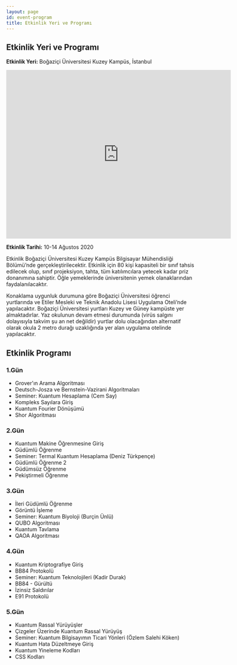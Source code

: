 ```yaml
---
layout: page
id: event-program
title: Etkinlik Yeri ve Programı
---
```


## Etkinlik Yeri ve Programı

**Etkinlik Yeri:** Boğaziçi Üniversitesi Kuzey Kampüs, İstanbul
<iframe width="600" height="450" frameborder="0" style="border:0" src="https://www.google.com/maps/embed/v1/place?q=place_id:ChIJZ42fNQC2yhQRL9uOfLCXJJ0&key=AIzaSyAvuLHJ7GCX9tTV81LFQkmDFj-hy_YamVI" allowfullscreen></iframe>

**Etkinlik Tarihi:** 10-14 Ağustos 2020

Etkinlik Boğaziçi Üniversitesi Kuzey Kampüs Bilgisayar Mühendisliği Bölümü’nde gerçekleştirilecektir. Etkinlik için 80 kişi kapasiteli bir sınıf tahsis edilecek olup, sınıf projeksiyon, tahta, tüm katılımcılara yetecek kadar priz donanımına sahiptir. Öğle yemeklerinde üniversitenin yemek olanaklarından faydalanılacaktır. 

Konaklama uygunluk durumuna göre Boğaziçi Üniversitesi öğrenci yurtlarında ve Etiler Mesleki ve Teknik Anadolu Lisesi Uygulama Oteli’nde yapılacaktır. Boğaziçi Üniversitesi yurtları Kuzey ve Güney kampüste yer almaktadırlar. Yaz okulunun devam etmesi durumunda (virüs salgını dolayısıyla takvim şu an net değildir) yurtlar dolu olacağından alternatif olarak okula 2 metro durağı uzaklığında yer alan uygulama otelinde yapılacaktır. 

## Etkinlik Programı

### 1.Gün

- Grover'ın Arama Algoritması
- Deutsch-Josza ve Bernstein-Vazirani Algoritmaları
- Seminer: Kuantum Hesaplama (Cem Say)
- Kompleks Sayılara Giriş
- Kuantum Fourier Dönüşümü
- Shor Algoritması  

### 2.Gün

- Kuantum Makine Öğrenmesine Giriş
- Güdümlü Öğrenme
- Seminer: Termal Kuantum Hesaplama (Deniz Türkpençe)
- Güdümlü Öğrenme 2
- Güdümsüz Öğrenme
- Pekiştirmeli Öğrenme

### 3.Gün

- İleri Güdümlü Öğrenme
- Görüntü İşleme
- Seminer: Kuantum Biyoloji (Burçin Ünlü)
- QUBO Algoritması
- Kuantum Tavlama
- QAOA Algoritması

### 4.Gün

- Kuantum Kriptografiye Giriş
- BB84 Protokolü
- Seminer: Kuantum Teknolojileri (Kadir Durak)
- BB84 - Gürültü
- İzinsiz Saldırılar
- E91 Protokolü

### 5.Gün

- Kuantum Rassal Yürüyüşler
- Çizgeler Üzerinde Kuantum Rassal Yürüyüş
- Seminer: Kuantum Bilgisayımın Ticari Yönleri (Özlem Salehi Köken)
- Kuantum Hata Düzeltmeye Giriş
- Kuantum Yineleme Kodları
- CSS Kodları
